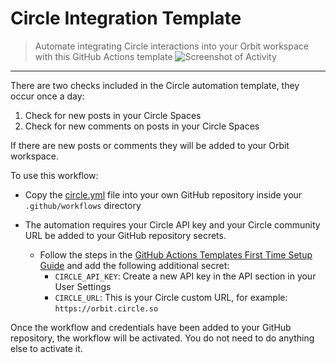 # Circle Integration Template
> Automate integrating Circle interactions into your Orbit workspace with this GitHub Actions template
![Screenshot of Activity](https://raw.githubusercontent.com/orbit-love/community-ruby-circle-orbit/main/readme-images/screenshot_of_activity.png)
<hr />

There are two checks included in the Circle automation template, they occur once a day:

1. Check for new posts in your Circle Spaces
2. Check for new comments on posts in your Circle Spaces

If there are new posts or comments they will be added to your Orbit workspace.

To use this workflow:

* Copy the [circle.yml](https://github.com/orbit-love/github-actions-templates/blob/main/Circle/circle.yml) file into your own GitHub repository inside your `.github/workflows` directory

* The automation requires your Circle API key and your Circle community URL be added to your GitHub repository secrets.
    * Follow the steps in the [GitHub Actions Templates First Time Setup Guide](https://github.com/orbit-love/github-actions-templates/blob/main/FIRST_TIME_SETUP.md) and add the following additional secret:
        * `CIRCLE_API_KEY`: Create a new API key in the API section in your User Settings
        * `CIRCLE_URL`: This is your Circle custom URL, for example: `https://orbit.circle.so`

Once the workflow and credentials have been added to your GitHub repository, the workflow will be activated. You do not need to do anything else to activate it.
